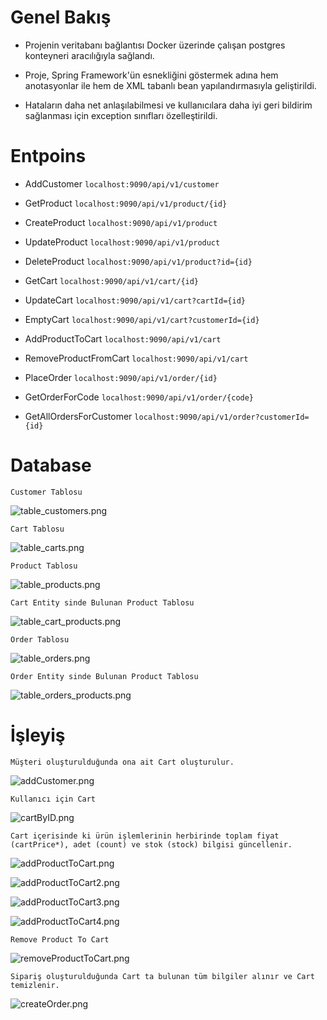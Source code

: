 
# Genel Bakış

* Projenin veritabanı bağlantısı Docker üzerinde çalışan postgres konteyneri 
aracılığıyla sağlandı.

* Proje, Spring Framework'ün esnekliğini göstermek adına hem anotasyonlar ile
hem de XML tabanlı bean yapılandırmasıyla geliştirildi.

* Hataların daha net anlaşılabilmesi ve kullanıcılara daha iyi geri 
bildirim sağlanması için exception sınıfları özelleştirildi.


# Entpoins

* AddCustomer    `localhost:9090/api/v1/customer`


* GetProduct    `localhost:9090/api/v1/product/{id}`
  
* CreateProduct    `localhost:9090/api/v1/product`
  
* UpdateProduct   `localhost:9090/api/v1/product`

* DeleteProduct      `localhost:9090/api/v1/product?id={id}`
  

* GetCart   `localhost:9090/api/v1/cart/{id}`
  
* UpdateCart    `localhost:9090/api/v1/cart?cartId={id}`
  
* EmptyCart    `localhost:9090/api/v1/cart?customerId={id}`

* AddProductToCart   `localhost:9090/api/v1/cart`

* RemoveProductFromCart  `localhost:9090/api/v1/cart`



* PlaceOrder   `localhost:9090/api/v1/order/{id}`
  
* GetOrderForCode `localhost:9090/api/v1/order/{code}`
  
* GetAllOrdersForCustomer  `localhost:9090/api/v1/order?customerId={id}`

# Database

    Customer Tablosu

![table_customers.png](photos%2Fdb%2Ftable_customers.png)

    Cart Tablosu

![table_carts.png](photos%2Fdb%2Ftable_carts.png)
    
    Product Tablosu

![table_products.png](photos%2Fdb%2Ftable_products.png)
    
    Cart Entity sinde Bulunan Product Tablosu

![table_cart_products.png](photos%2Fdb%2Ftable_cart_products.png)

    Order Tablosu

![table_orders.png](photos%2Fdb%2Ftable_orders.png)

    Order Entity sinde Bulunan Product Tablosu

![table_orders_products.png](photos%2Fdb%2Ftable_orders_products.png)

# İşleyiş

    Müşteri oluşturulduğunda ona ait Cart oluşturulur.

![addCustomer.png](photos%2Fpostman%2FaddCustomer.png)

    Kullanıcı için Cart

![cartByID.png](photos%2Fpostman%2FcartByID.png)

    Cart içerisinde ki ürün işlemlerinin herbirinde toplam fiyat (cartPrice*), adet (count) ve stok (stock) bilgisi güncellenir.

![addProductToCart.png](photos%2Fpostman%2FaddProductToCart.png)

![addProductToCart2.png](photos%2Fpostman%2FaddProductToCart2.png)

![addProductToCart3.png](photos%2Fpostman%2FaddProductToCart3.png)

![addProductToCart4.png](photos%2Fpostman%2FaddProductToCart4.png)
    
    Remove Product To Cart

![removeProductToCart.png](photos%2Fpostman%2FremoveProductToCart.png)

    Sipariş oluşturulduğunda Cart ta bulunan tüm bilgiler alınır ve Cart temizlenir.

![createOrder.png](photos%2Fpostman%2FcreateOrder.png)